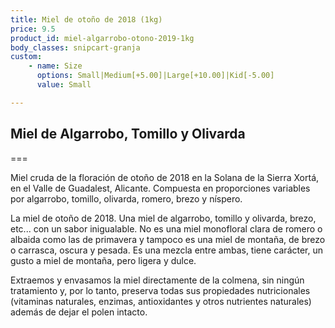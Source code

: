 ```yaml
---
title: Miel de otoño de 2018 (1kg)
price: 9.5
product_id: miel-algarrobo-otono-2019-1kg
body_classes: snipcart-granja
custom:
    - name: Size
      options: Small|Medium[+5.00]|Large[+10.00]|Kid[-5.00]
      value: Small

---
```


## Miel de Algarrobo, Tomillo y Olivarda

===

Miel cruda de la floración de otoño de 2018 en la Solana de la Sierra
Xortá, en el Valle de Guadalest, Alicante. Compuesta en proporciones variables
por algarrobo, tomillo, olivarda, romero, brezo y níspero.

La miel de otoño de 2018. Una miel de algarrobo, tomillo y olivarda, brezo,
etc... con un sabor inigualable. No es una miel monofloral clara de romero o
albaida como las de primavera y tampoco es una miel de montaña, de brezo o
carrasca, oscura y pesada. Es una mezcla entre ambas, tiene carácter, un gusto a
miel de montaña, pero ligera y dulce.

Extraemos y envasamos la miel directamente de la colmena, sin ningún tratamiento
y, por lo tanto, preserva todas sus propiedades nutricionales (vitaminas
naturales, enzimas, antioxidantes y otros nutrientes naturales) además de dejar
el polen intacto.





